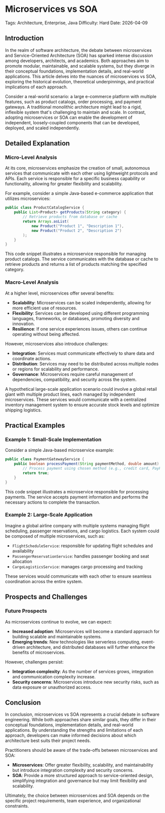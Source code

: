 # Microservices vs SOA
Tags: Architecture, Enterprise, Java
Difficulty: Hard
Date: 2026-04-09

## Introduction

In the realm of software architecture, the debate between microservices and Service-Oriented Architecture (SOA) has sparked intense discussion among developers, architects, and academics. Both approaches aim to promote modular, maintainable, and scalable systems, but they diverge in their conceptual foundations, implementation details, and real-world applications. This article delves into the nuances of microservices vs SOA, exploring the historical evolution, theoretical underpinnings, and practical implications of each approach.

Consider a real-world scenario: a large e-commerce platform with multiple features, such as product catalogs, order processing, and payment gateways. A traditional monolithic architecture might lead to a rigid, inflexible system that's challenging to maintain and scale. In contrast, adopting microservices or SOA can enable the development of independent, loosely-coupled components that can be developed, deployed, and scaled independently.

## Detailed Explanation

### Micro-Level Analysis

At its core, microservices emphasize the creation of small, autonomous services that communicate with each other using lightweight protocols and APIs. Each service is responsible for a specific business capability or functionality, allowing for greater flexibility and scalability.

For example, consider a simple Java-based e-commerce application that utilizes microservices:
```java
public class ProductCatalogService {
    public List<Product> getProducts(String category) {
        // Retrieve products from database or cache
        return Arrays.asList(
            new Product("Product 1", "Description 1"),
            new Product("Product 2", "Description 2")
        );
    }
}
```
This code snippet illustrates a microservice responsible for managing product catalogs. The service communicates with the database or cache to retrieve products and returns a list of products matching the specified category.

### Macro-Level Analysis

At a higher level, microservices offer several benefits:

* **Scalability**: Microservices can be scaled independently, allowing for more efficient use of resources.
* **Flexibility**: Services can be developed using different programming languages, frameworks, or databases, promoting diversity and innovation.
* **Resilience**: If one service experiences issues, others can continue operating without being affected.

However, microservices also introduce challenges:

* **Integration**: Services must communicate effectively to share data and coordinate actions.
* **Distribution**: Services may need to be distributed across multiple nodes or regions for scalability and performance.
* **Governance**: Microservices require careful management of dependencies, compatibility, and security across the system.

A hypothetical large-scale application scenario could involve a global retail giant with multiple product lines, each managed by independent microservices. These services would communicate with a centralized inventory management system to ensure accurate stock levels and optimize shipping logistics.

## Practical Examples

### Example 1: Small-Scale Implementation

Consider a simple Java-based microservice example:
```java
public class PaymentGatewayService {
    public boolean processPayment(String paymentMethod, double amount) {
        // Process payment using chosen method (e.g., credit card, PayPal)
        return true;
    }
}
```
This code snippet illustrates a microservice responsible for processing payments. The service accepts payment information and performs the necessary actions to complete the transaction.

### Example 2: Large-Scale Application

Imagine a global airline company with multiple systems managing flight scheduling, passenger reservations, and cargo logistics. Each system could be composed of multiple microservices, such as:

* `FlightScheduleService`: responsible for updating flight schedules and availability
* `PassengerReservationService`: handles passenger booking and seat allocation
* `CargoLogisticsService`: manages cargo processing and tracking

These services would communicate with each other to ensure seamless coordination across the entire system.

## Prospects and Challenges

### Future Prospects

As microservices continue to evolve, we can expect:

* **Increased adoption**: Microservices will become a standard approach for building scalable and maintainable systems.
* **Emerging trends**: New technologies like serverless computing, event-driven architecture, and distributed databases will further enhance the benefits of microservices.

However, challenges persist:

* **Integration complexity**: As the number of services grows, integration and communication complexity increase.
* **Security concerns**: Microservices introduce new security risks, such as data exposure or unauthorized access.

## Conclusion

In conclusion, microservices vs SOA represents a crucial debate in software engineering. While both approaches share similar goals, they differ in their conceptual foundations, implementation details, and real-world applications. By understanding the strengths and limitations of each approach, developers can make informed decisions about which architecture best suits their project needs.

Practitioners should be aware of the trade-offs between microservices and SOA:

* **Microservices**: Offer greater flexibility, scalability, and maintainability but introduce integration complexity and security concerns.
* **SOA**: Provide a more structured approach to service-oriented design, simplifying integration and governance but may limit flexibility and scalability.

Ultimately, the choice between microservices and SOA depends on the specific project requirements, team experience, and organizational constraints.